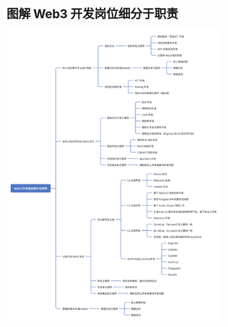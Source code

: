 # 图解 Web3 开发岗位细分于职责


[![Web3Jops](https://github.com/the-web3/iiiustrated-web3/blob/main/imageweb2_2.png)](https://github.com/the-web3/iiiustrated-web3)
